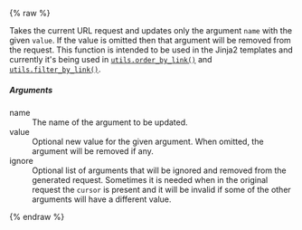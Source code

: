 {% raw %}

Takes the current URL request and updates only the argument `name` with the
given `value`. If the value is omitted then that argument will be removed from
the request. This function is intended to be used in the Jinja2 templates and
currently it's being used in [`utils.order_by_link()`](#utils.order_by_link)
and [`utils.filter_by_link()`](#utils.filter_by_link).

##### Arguments

<dl>
  <dt>name</dt>
  <dd>The name of the argument to be updated.</dd>
  <dt>value</dt>
  <dd>
    Optional new value for the given argument. When omitted, the argument
    will be removed if any.
  </dd>
  <dt>ignore</dt>
  <dd>
    Optional list of arguments that will be ignored and removed from the
    generated request. Sometimes it is needed when in the original request the
    <code>cursor</code> is present and it will be invalid if some of the other
    arguments will have a different value.
  </dd>
</dl>

{% endraw %}

